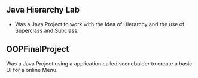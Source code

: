 ## Java Hierarchy Lab
  * Was a Java Project to work with the Idea of Hierarchy and the use of Superclass and Subclass.
  
  
## OOPFinalProject
  Was a Java Project using a application called scenebuider to create a basic UI for a online Menu.
